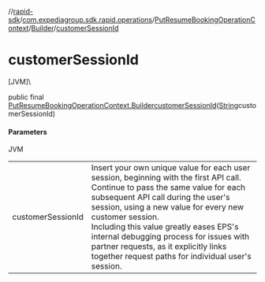 //[rapid-sdk](../../../../index.md)/[com.expediagroup.sdk.rapid.operations](../../index.md)/[PutResumeBookingOperationContext](../index.md)/[Builder](index.md)/[customerSessionId](customer-session-id.md)

# customerSessionId

[JVM]\

public final [PutResumeBookingOperationContext.Builder](index.md)[customerSessionId](customer-session-id.md)([String](https://docs.oracle.com/javase/8/docs/api/java/lang/String.html)customerSessionId)

#### Parameters

JVM

| | |
|---|---|
| customerSessionId | Insert your own unique value for each user session, beginning with the first API call. Continue to pass the same value for each subsequent API call during the user's session, using a new value for every new customer session.<br> Including this value greatly eases EPS's internal debugging process for issues with partner requests, as it explicitly links together request paths for individual user's session. |
